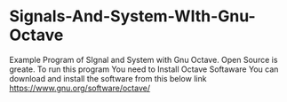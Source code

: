 # Signals-And-System-WIth-Gnu-Octave
Example Program of SIgnal and System with Gnu Octave.
Open Source is greate.
To run this program You need to Install Octave Softaware
You can download and install the software from this below link
https://www.gnu.org/software/octave/
